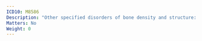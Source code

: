 ```yaml
---
ICD10: M8586
Description: "Other specified disorders of bone density and structure: Lower leg"
Matters: No
Weight: 0
---
```


